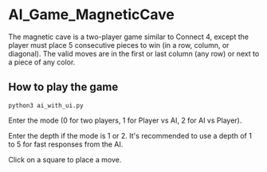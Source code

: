 # AI_Game_MagneticCave
The magnetic cave is a two-player game similar to Connect 4, except the player must place 5 consecutive pieces to win (in a row, column, or diagonal). The valid moves are in the first or last column (any row) or next to a piece of any color. 

## How to play the game 

```python3 ai_with_ui.py```

Enter the mode (0 for two players, 1 for Player vs AI, 2 for AI vs Player).

Enter the depth if the mode is 1 or 2. It's recommended to use a depth of 1 to 5 for fast responses from the AI.

Click on a square to place a move. 
